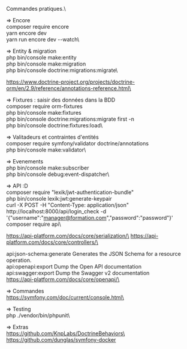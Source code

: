 Commandes pratiques.\

=> Encore\
composer require encore\
yarn encore dev\
yarn run encore dev --watch\

=> Entity & migration\
php bin/console make:entity\
php bin/console make:migration\
php bin/console doctrine:migrations:migrate\

https://www.doctrine-project.org/projects/doctrine-orm/en/2.9/reference/annotations-reference.html\

=> Fixtures : saisir des données dans la BDD\
composer require orm-fixtures\
php bin/console make:fixtures\
php bin/console doctrine:migrations:migrate first -n\
php bin/console doctrine:fixtures:load\

=> Valitadeurs et contraintes d'entités\
composer require symfony/validator doctrine/annotations\
php bin/console make:validator\

=> Evenements\
php bin/console make:subscriber\
php bin/console debug:event-dispatcher\

=> API :D\
composer require "lexik/jwt-authentication-bundle"\
php bin/console lexik:jwt:generate-keypair\
curl -X POST -H "Content-Type: application/json" http://localhost:8000/api/login_check -d '{"username":"manager@formation.com","password":"password"}'\
composer require api\

https://api-platform.com/docs/core/serialization/\
https://api-platform.com/docs/core/controllers/\

api:json-schema:generate                   Generates the JSON Schema for a resource operation.\
api:openapi:export                         Dump the Open API documentation\
api:swagger:export                         Dump the Swagger v2 documentation\
https://api-platform.com/docs/core/openapi/\



=> Commandes\
https://symfony.com/doc/current/console.html\

=> Testing\
php ./vendor/bin/phpunit\

=> Extras\
https://github.com/KnpLabs/DoctrineBehaviors\
https://github.com/dunglas/symfony-docker